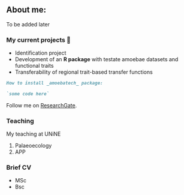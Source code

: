 
## About me:

To be added later

### My current projects 🌱

- Identification project
- Development of an **R package** with testate amoebae datasets and functional traits
- Transferability of regional trait-based transfer functions

```markdown
How to install _amoebatech_ package:

`some code here`

```

Follow me on [ResearchGate](https://www.researchgate.net/profile/Elizaveta-Ermolaeva-2).

### Teaching

My teaching at UNiNE

1. Palaeoecology
2. APP

### Brief CV

- MSc
- Bsc
